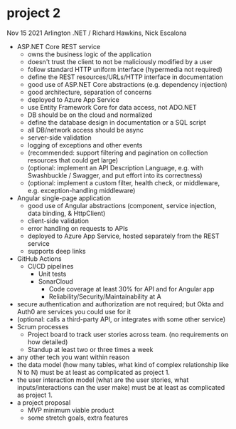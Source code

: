# project 2
Nov 15 2021 Arlington .NET / Richard Hawkins, Nick Escalona

- ASP.NET Core REST service
    - owns the business logic of the application
    - doesn't trust the client to not be maliciously modified by a user
    - follow standard HTTP uniform interface (hypermedia not required)
    - define the REST resources/URLs/HTTP interface in documentation
    - good use of ASP.NET Core abstractions (e.g. dependency injection)
    - good architecture, separation of concerns
    - deployed to Azure App Service
    - use Entity Framework Core for data access, not ADO.NET
    - DB should be on the cloud and normalized
    - define the database design in documentation or a SQL script
    - all DB/network access should be async
    - server-side validation
    - logging of exceptions and other events
    - (recommended: support filtering and pagination on collection resources that could get large)
    - (optional: implement an API Description Language, e.g. with Swashbuckle / Swagger, and put effort into its correctness)
    - (optional: implement a custom filter, health check, or middleware, e.g. exception-handling middleware)
- Angular single-page application
    - good use of Angular abstractions (component, service injection, data binding, & HttpClient)
    - client-side validation
    - error handling on requests to APIs
    - deployed to Azure App Service, hosted separately from the REST service
    - supports deep links
- GitHub Actions
    - CI/CD pipelines
        - Unit tests
        - SonarCloud
            - Code coverage at least 30% for API and for Angular app
            - Reliability/Security/Maintainability at A
- secure authentication and authorization are not required; but Okta and Auth0 are services you could use for it
- (optional: calls a third-party API, or integrates with some other service)
- Scrum processes
    - Project board to track user stories across team. (no requirements on how detailed)
    - Standup at least two or three times a week
- any other tech you want within reason
- the data model (how many tables, what kind of complex relationship like N to N) must be at least as complicated as project 1.
- the user interaction model (what are the user stories, what inputs/interactions can the user make) must be at least as complicated as project 1.
- a project proposal
    - MVP minimum viable product
    - some stretch goals, extra features
